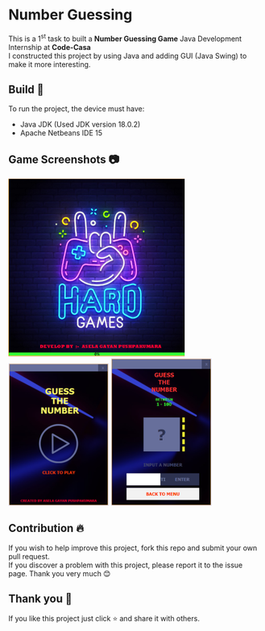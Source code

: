 # **Number Guessing**

This is a 1<sup>st</sup> task to built a <b>Number Guessing Game</b> Java Development Internship at <b>Code-Casa
</b><br>
I constructed this project by using Java and adding GUI (Java Swing) to make it more interesting.

## **Build** 📜
 To run the project, the device must have:
 - Java JDK (Used JDK version 18.0.2)
 - Apache Netbeans IDE 15

## **Game Screenshots** 📷
<p float="left">
	<img src = "Screenshots/Capture1.PNG" width="350">
	<img src = "Screenshots/Capture2.PNG" width="200">
  <img src = "Screenshots/Capture3.PNG" width="200">
</p>

## **Contribution** 🔥
If you wish to help improve this project, fork this repo and submit your own pull request.<br> 
If you discover a problem with this project, please report it to the issue page. Thank you very much 😊

## **Thank you** 💖
If you like this project just click ⭐ and share it with others.
